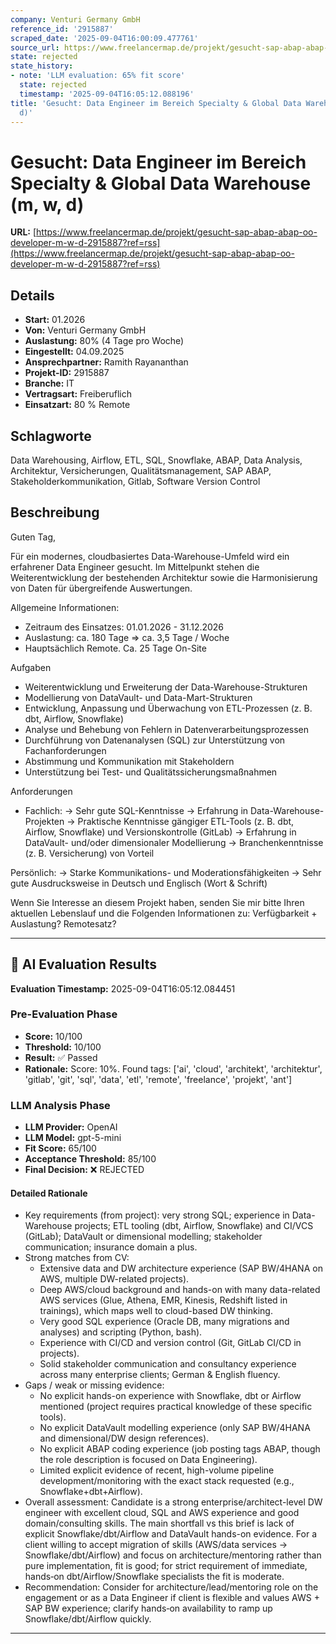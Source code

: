 ```yaml
---
company: Venturi Germany GmbH
reference_id: '2915887'
scraped_date: '2025-09-04T16:00:09.477761'
source_url: https://www.freelancermap.de/projekt/gesucht-sap-abap-abap-oo-developer-m-w-d-2915887?ref=rss
state: rejected
state_history:
- note: 'LLM evaluation: 65% fit score'
  state: rejected
  timestamp: '2025-09-04T16:05:12.088196'
title: 'Gesucht: Data Engineer im Bereich Specialty & Global Data Warehouse (m, w,
  d)'
---
```



# Gesucht: Data Engineer im Bereich Specialty & Global Data Warehouse (m, w, d)
**URL:** [https://www.freelancermap.de/projekt/gesucht-sap-abap-abap-oo-developer-m-w-d-2915887?ref=rss](https://www.freelancermap.de/projekt/gesucht-sap-abap-abap-oo-developer-m-w-d-2915887?ref=rss)
## Details
- **Start:** 01.2026
- **Von:** Venturi Germany GmbH
- **Auslastung:** 80% (4 Tage pro Woche)
- **Eingestellt:** 04.09.2025
- **Ansprechpartner:** Ramith Rayananthan
- **Projekt-ID:** 2915887
- **Branche:** IT
- **Vertragsart:** Freiberuflich
- **Einsatzart:** 80
                                                % Remote

## Schlagworte
Data Warehousing, Airflow, ETL, SQL, Snowflake, ABAP, Data Analysis, Architektur, Versicherungen, Qualitätsmanagement, SAP ABAP, Stakeholderkommunikation, Gitlab, Software Version Control

## Beschreibung
Guten Tag,

Für ein modernes, cloudbasiertes Data-Warehouse-Umfeld wird ein erfahrener Data Engineer gesucht. Im Mittelpunkt stehen die Weiterentwicklung der bestehenden Architektur sowie die Harmonisierung von Daten für übergreifende Auswertungen.

Allgemeine Informationen:
- Zeitraum des Einsatzes: 01.01.2026 - 31.12.2026
- Auslastung: ca. 180 Tage => ca. 3,5 Tage / Woche
- Hauptsächlich Remote. Ca. 25 Tage On-Site

Aufgaben
- Weiterentwicklung und Erweiterung der Data-Warehouse-Strukturen
- Modellierung von DataVault- und Data-Mart-Strukturen
- Entwicklung, Anpassung und Überwachung von ETL-Prozessen (z. B. dbt, Airflow, Snowflake)
- Analyse und Behebung von Fehlern in Datenverarbeitungsprozessen
- Durchführung von Datenanalysen (SQL) zur Unterstützung von Fachanforderungen
- Abstimmung und Kommunikation mit Stakeholdern
- Unterstützung bei Test- und Qualitätssicherungsmaßnahmen

Anforderungen
- Fachlich:
-> Sehr gute SQL-Kenntnisse
-> Erfahrung in Data-Warehouse-Projekten
-> Praktische Kenntnisse gängiger ETL-Tools (z. B. dbt, Airflow, Snowflake) und Versionskontrolle (GitLab)
-> Erfahrung in DataVault- und/oder dimensionaler Modellierung
-> Branchenkenntnisse (z. B. Versicherung) von Vorteil

Persönlich:
-> Starke Kommunikations- und Moderationsfähigkeiten
-> Sehr gute Ausdrucksweise in Deutsch und Englisch (Wort & Schrift)

Wenn Sie Interesse an diesem Projekt haben, senden Sie mir bitte Ihren aktuellen Lebenslauf und die Folgenden Informationen zu: Verfügbarkeit + Auslastung? Remotesatz?

---

## 🤖 AI Evaluation Results

**Evaluation Timestamp:** 2025-09-04T16:05:12.084451

### Pre-Evaluation Phase
- **Score:** 10/100
- **Threshold:** 10/100
- **Result:** ✅ Passed
- **Rationale:** Score: 10%. Found tags: ['ai', 'cloud', 'architekt', 'architektur', 'gitlab', 'git', 'sql', 'data', 'etl', 'remote', 'freelance', 'projekt', 'ant']

### LLM Analysis Phase
- **LLM Provider:** OpenAI
- **LLM Model:** gpt-5-mini
- **Fit Score:** 65/100
- **Acceptance Threshold:** 85/100
- **Final Decision:** ❌ REJECTED

#### Detailed Rationale
- Key requirements (from project): very strong SQL; experience in Data-Warehouse projects; ETL tooling (dbt, Airflow, Snowflake) and CI/VCS (GitLab); DataVault or dimensional modelling; stakeholder communication; insurance domain a plus.
- Strong matches from CV:
  - Extensive data and DW architecture experience (SAP BW/4HANA on AWS, multiple DW-related projects).
  - Deep AWS/cloud background and hands-on with many data-related AWS services (Glue, Athena, EMR, Kinesis, Redshift listed in trainings), which maps well to cloud-based DW thinking.
  - Very good SQL experience (Oracle DB, many migrations and analyses) and scripting (Python, bash).
  - Experience with CI/CD and version control (Git, GitLab CI/CD in projects).
  - Solid stakeholder communication and consultancy experience across many enterprise clients; German & English fluency.
- Gaps / weak or missing evidence:
  - No explicit hands-on experience with Snowflake, dbt or Airflow mentioned (project requires practical knowledge of these specific tools).
  - No explicit DataVault modelling experience (only SAP BW/4HANA and dimensional/DW design references).
  - No explicit ABAP coding experience (job posting tags ABAP, though the role description is focused on Data Engineering).
  - Limited explicit evidence of recent, high-volume pipeline development/monitoring with the exact stack requested (e.g., Snowflake+dbt+Airflow).
- Overall assessment: Candidate is a strong enterprise/architect-level DW engineer with excellent cloud, SQL and AWS experience and good domain/consulting skills. The main shortfall vs this brief is lack of explicit Snowflake/dbt/Airflow and DataVault hands-on evidence. For a client willing to accept migration of skills (AWS/data services → Snowflake/dbt/Airflow) and focus on architecture/mentoring rather than pure implementation, fit is good; for strict requirement of immediate, hands‑on dbt/Airflow/Snowflake specialists the fit is moderate.
- Recommendation: Consider for architecture/lead/mentoring role on the engagement or as a Data Engineer if client is flexible and values AWS + SAP BW experience; clarify hands‑on availability to ramp up Snowflake/dbt/Airflow quickly.

---
